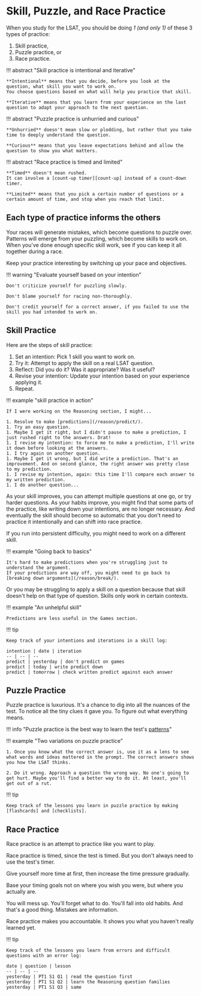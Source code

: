 # Skill, Puzzle, and Race Practice

When you study for the LSAT, you should be doing *1 (and only 1)* of these 3 types of practice:

1. Skill practice,
2. Puzzle practice, or
3. Race practice.

!!! abstract "Skill practice is intentional and iterative"

    **Intentional** means that you decide, before you look at the question, what skill you want to work on. 
    You choose questions based on what will help you practice that skill.

    **Iterative** means that you learn from your experience on the last question to adapt your approach to the next question.

!!! abstract "Puzzle practice is unhurried and curious"

    **Unhurried** doesn't mean slow or plodding, but rather that you take time to deeply understand the question.

    **Curious** means that you leave expectations behind and allow the question to show you what matters.

!!! abstract "Race practice is timed and limited"

    **Timed** doesn't mean rushed. 
    It can involve a [count-up timer][count-up] instead of a count-down timer.
    
    **Limited** means that you pick a certain number of questions or a certain amount of time, and stop when you reach that limit.

## Each type of practice informs the others

Your races will generate mistakes, which become questions to puzzle over.
Patterns will emerge from your puzzling, which become skills to work on.
When you've done enough specific skill work, see if you can keep it all together during a race.

Keep your practice interesting by switching up your pace and objectives.

!!! warning "Evaluate yourself based on your intention"

    Don't criticize yourself for puzzling slowly.

    Don't blame yourself for racing non-thoroughly.

    Don't credit yourself for a correct answer, if you failed to use the skill you had intended to work on.

## Skill Practice

Here are the steps of skill practice:

1. Set an intention: Pick 1 skill you want to work on.
1. Try it: Attempt to apply the skill on a real LSAT question.
1. Reflect: Did you do it? Was it appropriate? Was it useful?
1. Revise your intention: Update your intention based on your experience applying it.
1. Repeat.

!!! example "skill practice in action"

    If I were working on the Reasoning section, I might...

    1. Resolve to make [predictions](/reason/predict/).
    1. Try an easy question.
    1. Maybe I get it right, but I didn't pause to make a prediction, I just rushed right to the answers. Drat!
    1. I revise my intention: to force me to make a prediction, I'll write it down before looking at the answers.
    1. I try again on another question.
    1. Maybe I get it wrong, but I did write a prediction. That's an improvement. And on second glance, the right answer was pretty close to my prediction.
    1. I revise my intention, again: this time I'll compare each answer to my written prediction.
    1. I do another question...

As your skill improves, you can attempt multiple questions at one go, or try harder questions.
As your habits improve, you might find that some parts of the practice, like writing down your intentions, are no longer necessary.
And eventually the skill should become so automatic that you don't need to practice it intentionally and can shift into race practice.

If you run into persistent difficulty, you might need to work on a different skill.

!!! example "Going back to basics"

    It's hard to make predictions when you're struggling just to understand the argument. 
    If your predictions are way off, you might need to go back to [breaking down arguments](/reason/break/).

Or you may be struggling to apply a skill on a question because that skill doesn't help on that type of question.
Skills only work in certain contexts.

!!! example "An unhelpful skill"

    Predictions are less useful in the Games section.

!!! tip

    Keep track of your intentions and iterations in a skill log:

    intention | date | iteration
    -- | -- | --
    predict | yesterday | don't predict on games
    predict | today | write predict down
    predict | tomorrow | check written predict against each answer

## Puzzle Practice

Puzzle practice is luxurious.
It's a chance to dig into all the nuances of the test.
To notice all the tiny clues it gave you.
To figure out what everything means.

!!! info "Puzzle practice is the best way to learn the test's [patterns]"

!!! example "Two variations on puzzle practice"

    1. Once you know what the correct answer is, use it as a lens to see what words and ideas mattered in the prompt. The correct answers shows you how the LSAT thinks.

    2. Do it wrong. Approach a question the wrong way. No one's going to get hurt. Maybe you'll find a better way to do it. At least, you'll get out of a rut.

!!! tip

    Keep track of the lessons you learn in puzzle practice by making [flashcards] and [checklists].

## Race Practice

Race practice is an attempt to practice like you want to play.

Race practice is timed, since the test is timed.
But you don't always need to use the test's timer.

Give yourself more time at first, then increase the time pressure gradually.

Base your timing goals not on where you wish you were, but where you actually are.

You will mess up.
You'll forget what to do.
You'll fall into old habits.
And that's a good thing.
Mistakes are information.

Race practice makes you accountable.
It shows you what you haven't really learned yet.

!!! tip

    Keep track of the lessons you learn from errors and difficult questions with an error log:

    date | question | lesson
    -- | -- | --
    yesterday | PT1 S1 Q1 | read the question first
    yesterday | PT1 S1 Q2 | learn the Reasoning question families
    yesterday | PT1 S1 Q3 | same

[patterns]: patterns.md
[flashcards]: flashcards.md
[checklists]: checklists.md
[count-up]: ../time/speed.md#count-up
